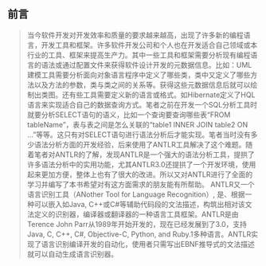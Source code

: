 ## 前言 ##
>当今软件开发对开发效率和质量的要求越来越高，出现了许多新的编程语言，开发工具和框架。许多软件开发公司和个人也在开发适合自己领域或本行业的工具、框架来提高生产力。其中一些工具和框架需要分析现有编程语言的语法或通过配置文件来获得软件设计开发的元数据信息。比如：UML建模工具需要分析面向对象语言程序中定义了哪些类，类中又定义了哪些方法以及方法的参数，类与类之间的关系等。获得这些元数据信息后就可以绘制出类图。还有些工具需要定义新的语言或格式。如Hibernate定义了HQL语言来实现适合自己的数据查询方式。笔者之前在开发一个SQL分析工具时就要分析SELECT语句的语义，比如一个查询要查询哪些表“FROM tableName”，表与表之间是怎么关联的“table1 INNER JOIN table2 ON …”等等。这只有对SELECT语句进行语法分析后才能实现。笔者当时没有多少语法分析方面的开发经验，后来使用了ANTLR工具解决了这个难题。随着笔者对ANTLR的了解，发现ANTLR是一个强大的语法分析工具，提拱了许多语法分析中的实用功能，尤其ANTLR3.0还提拱了一个开发环境，使用起来更加方便，整体上也有了很大的改进。所以又对ANTLR进行了全面的学习并编写了本书希望对有这方面需求的朋友能有所帮助。
>ANTLR又一个语言识别工具（ANother Tool for Language Recognition）, 是、根据一种可以嵌入如Java, C++或C#等辅助代码段的文法描述，构筑出相对该文法定义的识别器，编译器或翻译器的一种语言工具框架。ANTLR是由Terence John Parr从1989年开始开发的，现在已经发展到了3.0，支持Java, C, C++, C#, Objective-C, Python, and Ruby.1多种语言。ANTLR实现了语言识别编译开发的自动化，使用者只需写出EBNF推导式的文法描述就可以自动生成语言识别器。
